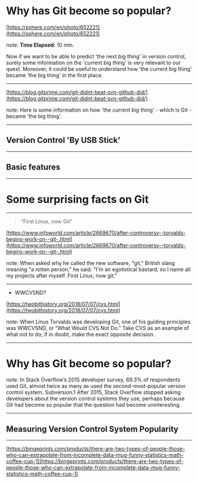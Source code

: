 <!-- .slide: data-background="img/background/usb-sticks.jpg" data-background-color="black" data-background-opacity="0.3"-->

# Why has Git become so popular?

[https://pxhere.com/en/photo/652221](https://pxhere.com/en/photo/652221)  <!-- .element: class="attribution" -->

note: 
**Time Elapsed:** 10 min.

Now if we want to be able to predict 'the next big thing' in version control, surely some information on the 'current big thing' is very relevant to our quest.
Moreover, it could be useful to understand how 'the current big thing' became 'the big thing' in the first place.

---

<!-- .slide: data-background-color="#f9f9f9" data-background="img/background/vcs-popularity-graph.png" data-background-size="60%" --->

[https://blog.gitprime.com/git-didnt-beat-svn-github-did/](https://blog.gitprime.com/git-didnt-beat-svn-github-did/) <!-- .element: class="attribution" -->

note:
Here is some information on how 'the current big thing' - which is Git - became 'the big thing'.

---

## Version Control 'By USB Stick'

---

## Basic features

---

# Some surprising facts on Git

---

> "First Linux, now Git"

[https://www.infoworld.com/article/2669670/after-controversy--torvalds-begins-work-on--git-.html](https://www.infoworld.com/article/2669670/after-controversy--torvalds-begins-work-on--git-.html)  <!-- .element: class="attribution" -->

note:
When asked why he called the new software, "git," British slang meaning "a rotten person," he said. "I'm an egotistical bastard, so I name all my projects after myself. First Linux, now git."

---

* WWCVSND?

[https://twobithistory.org/2018/07/07/cvs.html](https://twobithistory.org/2018/07/07/cvs.html)

note:
When Linus Torvalds was developing Git, one of his guiding principles was WWCVSND, or “What Would CVS Not Do.” Take CVS as an example of what not to do; if in doubt, make the exact opposite decision.

---

# Why has Git become so popular?

note:
In Stack Overflow’s 2015 developer survey, 69.3% of respondents used Git, almost twice as many as used the second-most-popular version control system, Subversion.1 After 2015, Stack Overflow stopped asking developers about the version control systems they use, perhaps because Git had become so popular that the question had become uninteresting.

---

## Measuring Version Control System Popularity

<!-- TODO: haal recente data over Git, Mercurial, Subversion, Darcs, Fossil, Plastic en Pijul uit Google Trends.  -->
<!-- TODO: test deze slide op een 16:9-resolutie. -->

---

<!-- .slide: data-background="img/background/there-are-two-types-of-people.png" data-background-size="cover" --->

[https://bingeprints.com/products/there-are-two-types-of-people-those-who-can-extrapolate-from-incomplete-data-mug-funny-statistics-math-coffee-cup-1](https://bingeprints.com/products/there-are-two-types-of-people-those-who-can-extrapolate-from-incomplete-data-mug-funny-statistics-math-coffee-cup-1) <!-- .element: class="attribution" -->

